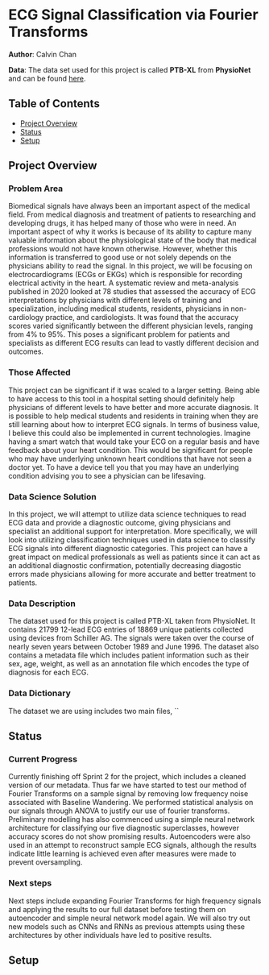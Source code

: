 # ECG Signal Classification via Fourier Transforms

**Author**: Calvin Chan 

**Data**: The data set used for this project is called **PTB-XL** from **PhysioNet** and can be found [here](https://physionet.org/content/ptb-xl/1.0.3/).

## Table of Contents
- [Project Overview](#overview)
- [Status](#status)
- [Setup](#setup)

<a id='overview'></a>
## Project Overview

### Problem Area

Biomedical signals have always been an important aspect of the medical field. From medical diagnosis and treatment of patients to researching and developing drugs, it has helped many of those who were in need. An important aspect of why it works is because of its ability to capture many valuable information about the physiological state of the body that medical professions would not have known otherwise. However, whether this information is transferred to good use or not solely depends on the physicians ability to read the signal. In this project, we will be focusing on electrocardiograms (ECGs or EKGs) which is responsible for recording electrical activity in the heart. A systematic review and meta-analysis published in 2020 looked at 78 studies that assessed the accuracy of ECG interpretations by physicians with different levels of training and specialization, including medical students, residents, physicians in non-cardiology practice, and cardiologists. It was found that the accuracy scores varied significantly between the different physician levels, ranging from 4% to 95%. This poses a significant problem for patients and specialists as different ECG results can lead to vastly different decision and outcomes. 

### Those Affected

This project can be significant if it was scaled to a larger setting. Being able to have access to this tool in a hospital setting should definitely help physicians of different levels to have better and more accurate diagnosis. It is possible to help medical students and residents in training when they are still learning about how to interpret ECG signals. In terms of business value, I believe this could also be implemented in current technologies. Imagine having a smart watch that would take your ECG on a regular basis and have feedback about your heart condition. This would be significant for people who may have underlying unknown heart conditions that have not seen a doctor yet. To have a device tell you that you may have an underlying condition advising you to see a physician can be lifesaving.

### Data Science Solution

In this project, we will attempt to utilize data science techniques to read ECG data and provide a diagnostic outcome, giving physicians and specialist an additional support for interpretation. More specifically, we will look into utilizing classification techniques used in data science to classify ECG signals into different diagnostic categories. This project can have a great impact on medical professionals as well as patients since it can act as an additional diagnostic confirmation, potentially decreasing diagostic errors made physicians allowing for more accurate and better treatment to patients. 

### Data Description

The dataset used for this project is called PTB-XL taken from PhysioNet. It contains 21799 12-lead ECG entries of 18869 unique patients collected using devices from Schiller AG. The signals were taken over the course of nearly seven years between October 1989 and June 1996. The dataset also contains a metadata file which includes patient information such as their sex, age, weight, as well as an annotation file which encodes the type of diagnosis for each ECG. 

### Data Dictionary
The dataset we are using includes two main files, ``

<a id='status'></a>
## Status

### Current Progress
Currently finishing off Sprint 2 for the project, which includes a cleaned version of our metadata. Thus far we have started to test our method of Fourier Transforms on a sample signal by removing low frequency noise associated with Baseline Wandering. We performed statistical analysis on our signals through ANOVA to justify our use of fourier transforms. Preliminary modelling has also commenced using a simple neural network architecture for classifying our five diagnostic superclasses, however accuracy scores do not show promising results. Autoencoders were also used in an attempt to reconstruct sample ECG signals, although the results indicate little learning is achieved even after measures were made to prevent oversampling. 

### Next steps 
Next steps include expanding Fourier Transforms for high frequency signals and applying the results to our full dataset before testing them on autoencoder and simple neural network model again. We will also try out new models such as CNNs and RNNs as previous attempts using these architectures by other individuals have led to positive results. 

<a id='setup'></a>
## Setup


